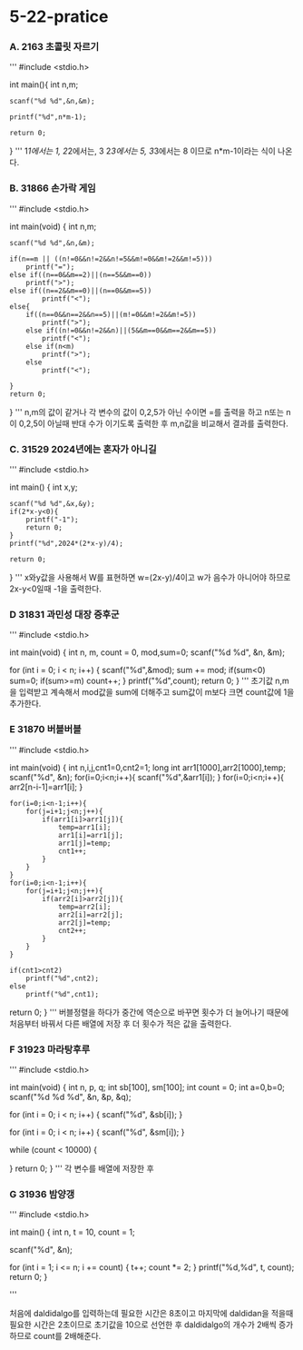 # 5-22-pratice
### A. 2163 초콜릿 자르기
'''
#include <stdio.h>

int main(){
    int n,m;
    
    scanf("%d %d",&n,&m);
    
    printf("%d",n*m-1);
    
    return 0;
}
'''
1*1에서는 1, 2*2에서는, 3 2*3에서는 5, 3*3에서는 8 이므로
n*m-1이라는 식이 나온다.

### B. 31866 손가락 게임

'''
#include <stdio.h>

int main(void) {
    int n,m;

    scanf("%d %d",&n,&m);

    if(n==m || ((n!=0&&n!=2&&n!=5&&m!=0&&m!=2&&m!=5)))
        printf("=");
    else if((n==0&&m==2)||(n==5&&m==0))
        printf(">");
    else if((n==2&&m==0)||(n==0&&m==5))
            printf("<");
    else{
        if((n==0&&n==2&&n==5)||(m!=0&&m!=2&&m!=5))
            printf(">");
        else if((n!=0&&n!=2&&n)||(5&&m==0&&m==2&&m==5))
            printf("<");
        else if(n<m)
            printf(">");
        else
            printf("<");
        
    }
    return 0;
}
'''
n,m의 값이 같거나 각 변수의 값이 0,2,5가 아닌 수이면 =를 출력을 하고
n또는 n이 0,2,5이 아닐때 반대 수가 이기도록 출력한 후
m,n값을 비교해서 결과를 출력한다.

### C. 31529 2024년에는 혼자가 아니길

'''
#include <stdio.h>

int main() {
    int x,y;
    
    scanf("%d %d",&x,&y);
    if(2*x-y<0){
        printf("-1");
        return 0;
    }
    printf("%d",2024*(2*x-y)/4);

    return 0;
}
'''
x와y값을 사용해서 W를 표현하면 w=(2x-y)/4이고 
w가 음수가 아니어야 하므로 2x-y<0일때 -1을 출력한다.

### D 31831 과민성 대장 증후군

'''
#include <stdio.h>

int main(void) {
  int n, m, count = 0, mod,sum=0;
  scanf("%d %d", &n, &m);

  for (int i = 0; i < n; i++) {
    scanf("%d",&mod);
      sum += mod;
      if(sum<0)
          sum=0;
      if(sum>=m)
          count++;
  }
    printf("%d",count);
  return 0;
}
'''
초기값 n,m을 입력받고 계속해서 mod값을 sum에 더해주고 sum값이 m보다 크면 count값에 1을 추가한다.

### E 31870 버블버블

'''
#include <stdio.h>

int main(void) {
    int n,i,j,cnt1=0,cnt2=1;
    long int arr1[1000],arr2[1000],temp;
    scanf("%d", &n);
    for(i=0;i<n;i++){
        scanf("%d",&arr1[i]);
    }
    for(i=0;i<n;i++){
        arr2[n-i-1]=arr1[i];
    }

    for(i=0;i<n-1;i++){
        for(j=i+1;j<n;j++){
            if(arr1[i]>arr1[j]){
                temp=arr1[i];
                arr1[i]=arr1[j];
                arr1[j]=temp;
                cnt1++;
            }
        }
    }
    for(i=0;i<n-1;i++){
        for(j=i+1;j<n;j++){
            if(arr2[i]>arr2[j]){
                temp=arr2[i];
                arr2[i]=arr2[j];
                arr2[j]=temp;
                cnt2++;
            }
        }
    }

    if(cnt1>cnt2)
        printf("%d",cnt2);
    else
        printf("%d",cnt1);
  return 0;
}
'''
버블정렬을 하다가 중간에 역순으로 바꾸면 횟수가 더 늘어나기 때문에 처음부터 바꿔서 다른 배열에 저장 후 더 횟수가 적은 값을 출력한다.
### F 31923 마라탕후루

'''
#include <stdio.h>

int main(void) {
  int n, p, q;
  int sb[100], sm[100];
  int count = 0;
  int a=0,b=0;
  scanf("%d %d %d", &n, &p, &q);

  for (int i = 0; i < n; i++) {
    scanf("%d", &sb[i]);
  }

  for (int i = 0; i < n; i++) {
    scanf("%d", &sm[i]);
  }
  
  while (count < 10000) {   
    
  }
  return 0;
}
'''
각 변수를 배열에 저장한 후 
### G 31936 밤양갱

'''
#include <stdio.h>

int main() {
  int n, t = 10, count = 1;

  scanf("%d", &n);

  for (int i = 1; i <= n; i += count) {
    t++;
    count *= 2;
  }
  printf("%d,%d", t, count);
  return 0;
}

'''

처음에 daldidalgo를 입력하는데 필요한 시간은 8초이고 마지막에 daldidan을 적을때 필요한 시간은 2초이므로
초기값을 10으로 선언한 후 daldidalgo의 개수가 2배씩 증가하므로 count를 2배해준다.

